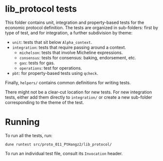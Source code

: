 # lib_protocol tests

This folder contains unit, integration and property-based tests for
the economic protocol definition. The tests are organized in
sub-folders: first by type of test, and for integration, a further
subdivision by theme:

- `unit`: tests that sit below `Alpha_context`.
- `integration`: tests that require passing around a context.
  - `michelson`: tests that involve Micheline expressions.
  - `consensus`: tests for consensus: baking, endorsement, etc.
  - `gas`: tests for gas.
  - `operations`: test for operations.
- `pbt`: for property-based tests using `qcheck`.

Finally, `helpers/` contains common definitions for writing tests.

There might not be a clear-cut location for new tests. For new
integration tests, either add them directly to `integration/` or
create a new sub-folder corresponding to the theme of the test.

# Running

To run all the tests, run:

```
dune runtest src/proto_011_PtHangz2/lib_protocol/
```

To run an individual test file, consult its `Invocation` header.

